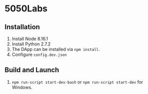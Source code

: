 #  5050Labs

## Installation
1. Install Node 8.16.1
2. Install Python 2.7.2
3. The DApp can be installed via `npm install`.
4. Configure `config.dev.json`


##  Build and Launch
1.  `npm run-script start-dev-bash` or `npm run-script start-dev` for Windows.
